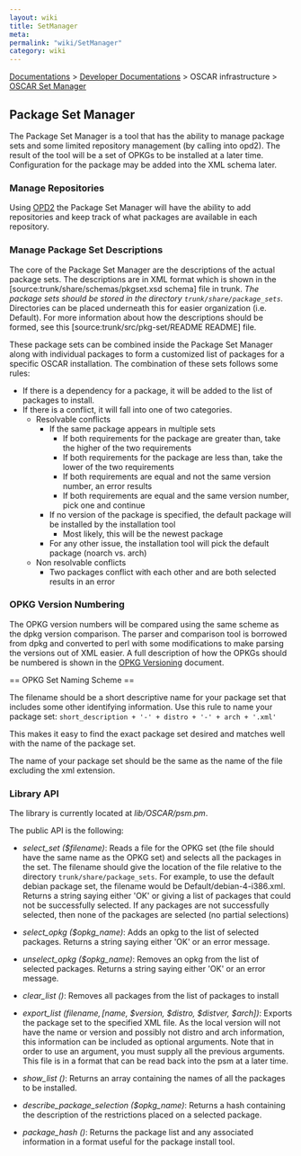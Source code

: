 ```yaml
---
layout: wiki
title: SetManager
meta: 
permalink: "wiki/SetManager"
category: wiki
---
```

<!-- Name: SetManager -->
<!-- Version: 15 -->
<!-- Author: wesbland -->
[Documentations](Document) > [Developer Documentations](DevelDocs) > OSCAR infrastructure > [OSCAR Set Manager](OSM)

## Package Set Manager

The Package Set Manager is a tool that has the ability to manage package sets and some limited repository management (by calling into opd2).  The result of the tool will be a set of OPKGs to be installed at a later time.  Configuration for the package may be added into the XML schema later.

### Manage Repositories

Using [OPD2](DevOPD2) the Package Set Manager will have the ability to add repositories and keep track of what packages are available in each repository.

### Manage Package Set Descriptions

The core of the Package Set Manager are the descriptions of the actual package sets.  The descriptions are in XML format which is shown in the [source:trunk/share/schemas/pkgset.xsd schema] file in trunk.  *The package sets should be stored in the directory `trunk/share/package_sets`.*  Directories can be placed underneath this for easier organization (i.e. Default).  For more information about how the descriptions should be formed, see this [source:trunk/src/pkg-set/README README] file.

These package sets can be combined inside the Package Set Manager along with individual packages to form a customized list of packages for a specific OSCAR installation.  The combination of these sets follows some rules:

  * If there is a dependency for a package, it will be added to the list of packages to install.
  * If there is a conflict, it will fall into one of two categories.
    * Resolvable conflicts
      * If the same package appears in multiple sets
        * If both requirements for the package are greater than, take the higher of the two requirements
        * If both requirements for the package are less than, take the lower of the two requirements
        * If both requirements are equal and not the same version number, an error results
        * If both requirements are equal and the same version number, pick one and continue
      * If no version of the package is specified, the default package will be installed by the installation tool
        * Most likely, this will be the newest package
      * For any other issue, the installation tool will pick the default package (noarch vs. arch)
    * Non resolvable conflicts
      * Two packages conflict with each other and are both selected results in an error

### OPKG Version Numbering

The OPKG version numbers will be compared using the same scheme as the dpkg version comparison.  The parser and comparison tool is borrowed from dpkg and converted to perl with some modifications to make parsing the versions out of XML easier.  A full description of how the OPKGs should be numbered is shown in the [OPKG Versioning](OPKGVersioning) document.

== OPKG Set Naming Scheme == 

The filename should be a short descriptive name for your package set that includes some other identifying information.  Use this rule to name your package set:
` short_description + '-' + distro + '-' + arch + '.xml' `

This makes it easy to find the exact package set desired and matches well with the name of the package set.

The name of your package set should be the same as the name of the file excluding the xml extension.

### Library API

The library is currently located at _lib/OSCAR/psm.pm_.

The public API is the following:

 * _select_set ($filename)_: Reads a file for the OPKG set (the file should have the same name as the OPKG set) and selects all the packages in the set.  The filename should give the location of the file relative to the directory `trunk/share/package_sets`.  For example, to use the default debian package set, the filename would be Default/debian-4-i386.xml.  Returns a string saying either 'OK' or giving a list of packages that could not be successfully selected.  If any packages are not successfully selected, then none of the packages are selected (no partial selections)

 * _select_opkg ($opkg_name)_: Adds an opkg to the list of selected packages.  Returns a string saying either 'OK' or an error message.

 * _unselect_opkg ($opkg_name)_: Removes an opkg from the list of selected packages.  Returns a string saying either 'OK' or an error message.

 * _clear_list ()_: Removes all packages from the list of packages to install

 * _export_list ($filename, [$name, $version, $distro, $distver, $arch])_: Exports the package set to the specified XML file.  As the local version will not have the name or version and possibly not distro and arch information, this information can be included as optional arguments.  Note that in order to use an argument, you must supply all the previous arguments.  This file is in a format that can be read back into the psm at a later time.

 * _show_list ()_: Returns an array containing the names of all the packages to be installed.

 * _describe_package_selection ($opkg_name)_: Returns a hash containing the description of the restrictions placed on a selected package.

 * _package_hash ()_: Returns the package list and any associated information in a format useful for the package install tool.
